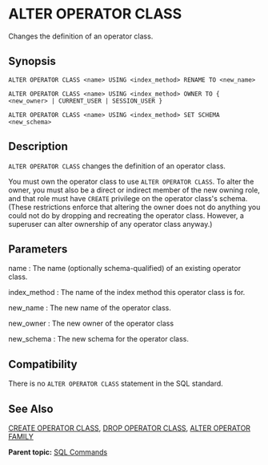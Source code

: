 # ALTER OPERATOR CLASS

Changes the definition of an operator class.

## Synopsis

``` {#sql_command_synopsis}
ALTER OPERATOR CLASS <name> USING <index_method> RENAME TO <new_name>

ALTER OPERATOR CLASS <name> USING <index_method> OWNER TO { <new_owner> | CURRENT_USER | SESSION_USER }

ALTER OPERATOR CLASS <name> USING <index_method> SET SCHEMA <new_schema>
```

## Description

`ALTER OPERATOR CLASS` changes the definition of an operator class.

You must own the operator class to use `ALTER OPERATOR CLASS`. To alter the owner, you must also be a direct or indirect member of the new owning role, and that role must have `CREATE` privilege on the operator class's schema. (These restrictions enforce that altering the owner does not do anything you could not do by dropping and recreating the operator class. However, a superuser can alter ownership of any operator class anyway.)

## Parameters

name
:   The name (optionally schema-qualified) of an existing operator class.

index_method
:   The name of the index method this operator class is for.

new_name
:   The new name of the operator class.

new_owner
:   The new owner of the operator class

new_schema
:   The new schema for the operator class.

## Compatibility

There is no `ALTER OPERATOR CLASS` statement in the SQL standard.

## See Also

[CREATE OPERATOR CLASS](CREATE_OPERATOR_CLASS.html), [DROP OPERATOR CLASS](DROP_OPERATOR_CLASS.html), [ALTER OPERATOR FAMILY](ALTER_OPERATOR_FAMILY.html)

**Parent topic:** [SQL Commands](../sql_commands/sql_ref.html)

